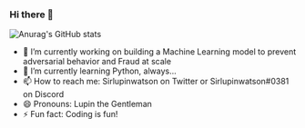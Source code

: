 ### Hi there 👋

![Anurag's GitHub stats](https://github-readme-stats.vercel.app/api?username=Sirlupinwatson&show_icons=true&theme=radical)


- 🔭 I’m currently working on building a Machine Learning model to prevent adversarial behavior and Fraud at scale
- 🌱 I’m currently learning Python, always...
- 📫 How to reach me: Sirlupinwatson on Twitter or Sirlupinwatson#0381 on Discord
- 😄 Pronouns: Lupin the Gentleman
- ⚡ Fun fact: Coding is fun!

